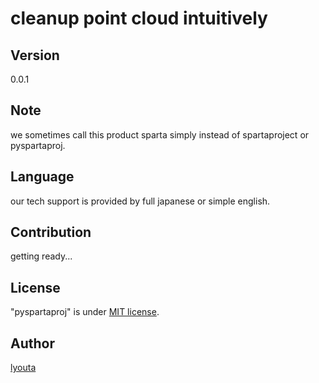 # cleanup point cloud intuitively

## Version

0.0.1

## Note

we sometimes call this product sparta simply instead of spartaproject or pyspartaproj.

## Language

our tech support is provided by full japanese or simple english.

## Contribution

getting ready...

## License

"pyspartaproj" is under [MIT license](https://en.wikipedia.org/wiki/MIT_License).

## Author

[lyouta](https://github.com/lyoutakoduka)

